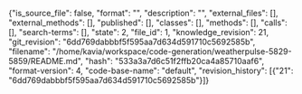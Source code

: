 {"is_source_file": false, "format": "", "description": "", "external_files": [], "external_methods": [], "published": [], "classes": [], "methods": [], "calls": [], "search-terms": [], "state": 2, "file_id": 1, "knowledge_revision": 21, "git_revision": "6dd769dabbbf5f595aa7d634d591710c5692585b", "filename": "/home/kavia/workspace/code-generation/weatherpulse-5829-5859/README.md", "hash": "533a3a7d6c51f2ffb20ca4a85710aaf6", "format-version": 4, "code-base-name": "default", "revision_history": [{"21": "6dd769dabbbf5f595aa7d634d591710c5692585b"}]}